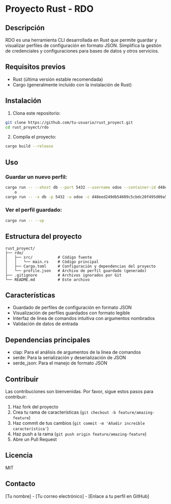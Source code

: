 # Proyecto Rust - RDO

## Descripción
RDO es una herramienta CLI desarrollada en Rust que permite guardar y visualizar perfiles de configuración en formato JSON. Simplifica la gestión de credenciales y configuraciones para bases de datos y otros servicios.

## Requisitos previos
- Rust (última versión estable recomendada)
- Cargo (generalmente incluido con la instalación de Rust)

## Instalación

1. Clona este repositorio:
```bash
git clone https://github.com/tu-usuario/rust_proyect.git
cd rust_proyect/rdo
```

2. Compila el proyecto:
```bash
cargo build --release
```

## Uso

### Guardar un nuevo perfil:
```bash
cargo run -- --xhost db --port 5432 --username odoo --container-id d48eed249db54609c5cbdc20f495d09a565922ada77a8d595c529a8f7f4e4b80 
    o
cargo run -- -x db -p 5432 -u odoo -c d48eed249db54609c5cbdc20f495d09a565922ada77a8d595c529a8f7f4e4b80
```

### Ver el perfil guardado:
```bash
cargo run -- --vp
```

## Estructura del proyecto
```
rust_proyect/
├── rdo/
│   ├── src/           # Código fuente
│   │   └── main.rs    # Código principal
│   ├── Cargo.toml     # Configuración y dependencias del proyecto
│   └── profile.json   # Archivo de perfil guardado (generado)
├── .gitignore         # Archivos ignorados por Git
└── README.md          # Este archivo
```

## Características
- Guardado de perfiles de configuración en formato JSON
- Visualización de perfiles guardados con formato legible
- Interfaz de línea de comandos intuitiva con argumentos nombrados
- Validación de datos de entrada

## Dependencias principales
- clap: Para el análisis de argumentos de la línea de comandos
- serde: Para la serialización y deserialización de JSON
- serde_json: Para el manejo de formato JSON

## Contribuir
Las contribuciones son bienvenidas. Por favor, sigue estos pasos para contribuir:
1. Haz fork del proyecto
2. Crea tu rama de características (`git checkout -b feature/amazing-feature`)
3. Haz commit de tus cambios (`git commit -m 'Añadir increíble característica'`)
4. Haz push a la rama (`git push origin feature/amazing-feature`)
5. Abre un Pull Request

## Licencia
MIT

## Contacto
[Tu nombre] - [Tu correo electrónico] - [Enlace a tu perfil en GitHub]